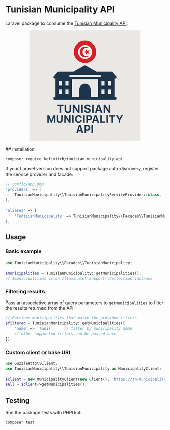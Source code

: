 # Tunisian Municipality API

Laravel package to consume the [Tunisian Municipality API](https://tn-municipality-api.vercel.app/api).  
<p align="center">
  <img src="assets/logo.png" alt="Tunisian Municipality API" width="350">
</p>## Installation

```bash
composer require kefivitch/tunisian-municipality-api
```

If your Laravel version does not support package auto-discovery, register the service provider and facade:

```php
// config/app.php
'providers' => [
    TunisianMunicipality\\TunisianMunicipalityServiceProvider::class,
],

'aliases' => [
    'TunisianMunicipality' => TunisianMunicipality\\Facades\\TunisianMunicipality::class,
],
```

## Usage

### Basic example

```php
use TunisianMunicipality\\Facades\\TunisianMunicipality;

$municipalities = TunisianMunicipality::getMunicipalities();
// $municipalities is an Illuminate\\Support\\Collection instance
```

### Filtering results

Pass an associative array of query parameters to `getMunicipalities` to filter the results returned from the API:

```php
// Retrieve municipalities that match the provided filters
$filtered = TunisianMunicipality::getMunicipalities([
    'name' => 'Tunis',    // filter by municipality name
    // other supported filters can be passed here
]);
```

### Custom client or base URL

```php
use GuzzleHttp\\Client;
use TunisianMunicipality\\TunisianMunicipality as MunicipalityClient;

$client = new MunicipalityClient(new Client(), 'https://tn-municipality-api.vercel.app/api');
$all = $client->getMunicipalities();
```

## Testing

Run the package tests with PHPUnit:

```bash
composer test
```
